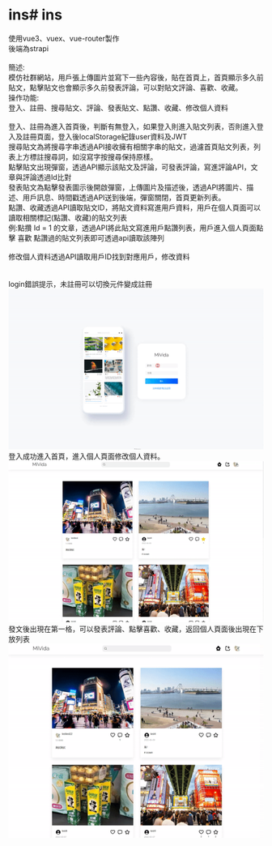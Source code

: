 # ins# ins
使用vue3、vuex、vue-router製作<br/>
後端為strapi<br/>
<br/>
簡述:<br/>
模仿社群網站，用戶張上傳圖片並寫下一些內容後，貼在首頁上，首頁顯示多久前貼文，點擊貼文也會顯示多久前發表評論，可以對貼文評論、喜歡、收藏。
<br/>
操作功能:<br/>
登入、註冊、搜尋貼文、評論、發表貼文、點讚、收藏、修改個人資料<br/>
<br/>
登入、註冊為進入首頁後，判斷有無登入，如果登入則進入貼文列表，否則進入登入及註冊頁面，登入後localStorage紀錄user資料及JWT<br/>
搜尋貼文為將搜尋字串透過API接收擁有相關字串的貼文，過濾首頁貼文列表，列表上方標註搜尋詞，如沒寫字按搜尋保持原樣。<br/>
點擊貼文出現彈窗，透過API顯示該貼文及評論，可發表評論，寫進評論API，文章與評論透過Id比對<br/>
發表貼文為點擊發表圖示後開啟彈窗，上傳圖片及描述後，透過API將圖片、描述、用戶訊息、時間戳透過API送到後端，彈窗關閉，首頁更新列表。<br/>
點讚、收藏透過API讀取貼文ID，將貼文資料寫進用戶資料，用戶在個人頁面可以讀取相關標記(點讚、收藏)的貼文列表<br/>
例:點攢 Id = 1 的文章，透過API將此貼文寫進用戶點讚列表，用戶進入個人頁面點擊 喜歡 點讚過的貼文列表即可透過api讀取該陣列<br/>
<br/>
修改個人資料透過API讀取用戶ID找到對應用戶，修改資料<br/>
<br/>
<br/>
login錯誤提示，未註冊可以切換元件變成註冊<br/>
![image](https://github.com/wang19903/ins/blob/main/login.gif)<br/>
登入成功進入首頁，進入個人頁面修改個人資料。<br/>
![image](https://github.com/wang19903/ins/blob/main/edit.gif)<br/>
發文後出現在第一格，可以發表評論、點擊喜歡、收藏，返回個人頁面後出現在下放列表<br/>
![image](https://github.com/wang19903/ins/blob/main/post.gif)<br/>
